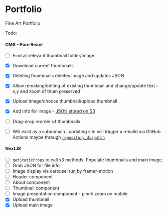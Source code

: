 # Portfolio

Fine Art Portfolio

Todo:
#### CMS - Pure React
* [ ] Find all relevant thumbnail folder/image
* [x] Download current thumbnails
* [x] Deleting thumbnails deletes image and updates JSON
* [x] Allow remaking/editing of existing thumbnail and change/update text - x,y and zoom of thum preserved 
* [x] Upload image/choose thumbnail/upload thumbnail
* [x] Add info for image - [JSON stored on S3](https://dev.to/aws-builders/using-aws-s3-as-a-database-17l0)
* [ ] Drag-drop reorder of thumbnails
* [ ] Will exist as a subdomain...updating site will trigger a rebuild via GitHub Actions maybe through [`repository_dispatch`](https://stackoverflow.com/questions/68147899/whats-is-the-difference-between-repository-dispatch-and-workflow-dispatch-in-git)


#### NextJS
* [ ] `getStaticProps` to call s3 methods. Populate thumbnails and main image.
* [ ] Grab JSON for file info
* [ ] Image display via carousel run by framer-motion
* [ ] Header component
* [ ] About component
* [ ] Thumbnail component
* [ ] Image presentation component - pinch zoom on mobile
* [x] Upload thumbnail
* [x] Upload main image
